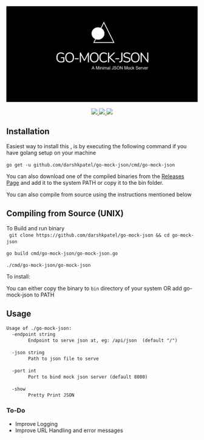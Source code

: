 <img src="img/banner.png">

<p align="center" >

<a href="https://travis-ci.com/darshkpatel/go-mock-json">
<img src="https://travis-ci.com/darshkpatel/go-mock-json.svg?branch=master">
</a>

<a href="https://github.com/darshkpatel/go-mock-json/releases">
<img src="https://img.shields.io/github/release/darshkpatel/go-mock-json.svg">
</a>

<a href="https://github.com/darshkpatel/go-mock-json/blob/master/LICENSE.md">
<img src="https://img.shields.io/github/license/darshkpatel/go-mock-json.svg?color=yellow">
</a>

</p>

## Installation

Easiest way to install this , is by executing the following command if you have golang setup on your machine 

`go get -u github.com/darshkpatel/go-mock-json/cmd/go-mock-json`

You can also download one of the compiled binaries from the [Releases Page](https://github.com/darshkpatel/go-mock-json/releases) and add it to the system PATH or copy it to the bin folder.

You can also compile from source using the instructions mentioned below

## Compiling from Source (UNIX)
To Build and run binary  
```  git clone https://github.com/darshkpatel/go-mock-json && cd go-mock-json  ```

``` go build cmd/go-mock-json/go-mock-json.go ```

```./cmd/go-mock-json/go-mock-json```

To install:

You can either copy the binary to ```bin``` directory of your system OR add go-mock-json to PATH


## Usage
```
Usage of ./go-mock-json:
  -endpoint string 
        Endpoint to serve json at, eg: /api/json  (default "/")

  -json string
    	Path to json file to serve
        
  -port int
    	Port to bind mock json server (default 8080)

  -show
    	Pretty Print JSON
```

### To-Do
* Improve Logging
* Improve URL Handling and error messages
